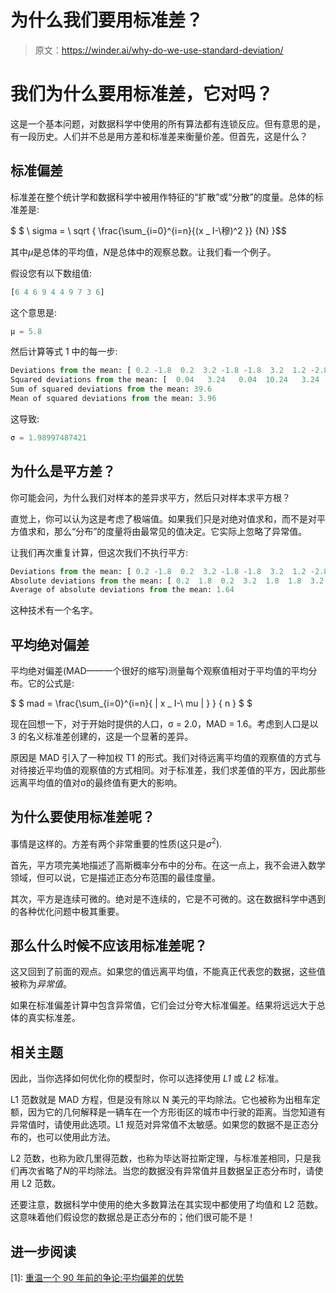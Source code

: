 # 为什么我们要用标准差？

> 原文：<https://winder.ai/why-do-we-use-standard-deviation/>

# 我们为什么要用标准差，它对吗？

这是一个基本问题，对数据科学中使用的所有算法都有连锁反应。但有意思的是，有一段历史。人们并不总是用方差和标准差来衡量价差。但首先，这是什么？

## 标准偏差

标准差在整个统计学和数据科学中被用作特征的“扩散”或“分散”的度量。总体的标准差是:

$ $ \ sigma = \ sqrt { \frac{\sum_{i=0}^{i=n}{(x _ I-\穆)^2 }} {N} }$$

其中$\mu$是总体的平均值，$N$是总体中的观察总数。让我们看一个例子。

假设您有以下数组值:

```py
[6 4 6 9 4 4 9 7 3 6] 
```

这个意思是:

```py
μ = 5.8 
```

然后计算等式 1 中的每一步:

```py
Deviations from the mean: [ 0.2 -1.8  0.2  3.2 -1.8 -1.8  3.2  1.2 -2.8  0.2]
Squared deviations from the mean: [  0.04   3.24   0.04  10.24   3.24   3.24  10.24   1.44   7.84   0.04]
Sum of squared deviations from the mean: 39.6
Mean of squared deviations from the mean: 3.96 
```

这导致:

```py
σ = 1.98997487421 
```

## 为什么是平方差？

你可能会问，为什么我们对样本的差异求平方，然后只对样本求平方根？

直觉上，你可以认为这是考虑了极端值。如果我们只是对绝对值求和，而不是对平方值求和，那么“分布”的度量将由最常见的值决定。它实际上忽略了异常值。

让我们再次重复计算，但这次我们不执行平方:

```py
Deviations from the mean: [ 0.2 -1.8  0.2  3.2 -1.8 -1.8  3.2  1.2 -2.8  0.2]
Absolute deviations from the mean: [ 0.2  1.8  0.2  3.2  1.8  1.8  3.2  1.2  2.8  0.2]
Average of absolute deviations from the mean: 1.64 
```

这种技术有一个名字。

## 平均绝对偏差

平均绝对偏差(MAD——一个很好的缩写)测量每个观察值相对于平均值的平均分布。它的公式是:

$ $ mad = \frac{\sum_{i=0}^{i=n}{ | x _ I-\ mu | } } { n } $ $

现在回想一下，对于开始时提供的人口，σ = 2.0，MAD = 1.6。考虑到人口是以 3 的名义标准差创建的，这是一个显著的差异。

原因是 MAD 引入了一种加权 T1 的形式。我们对待远离平均值的观察值的方式与对待接近平均值的观察值的方式相同。对于标准差，我们求差值的平方，因此那些远离平均值的值对σ的最终值有更大的影响。

## 为什么要使用标准差呢？

事情是这样的。方差有两个非常重要的性质(这只是$\sigma^2$).

首先，平方项完美地描述了高斯概率分布中的分布。在这一点上，我不会进入数学领域，但可以说，它是描述正态分布范围的最佳度量。

其次，平方是连续可微的。绝对是不连续的，它是不可微的。这在数据科学中遇到的各种优化问题中极其重要。

## 那么什么时候不应该用标准差呢？

这又回到了前面的观点。如果您的值远离平均值，不能真正代表您的数据，这些值被称为*异常值*。

如果在标准偏差计算中包含异常值，它们会过分夸大标准偏差。结果将远远大于总体的真实标准差。

## 相关主题

因此，当你选择如何优化你的模型时，你可以选择使用 *L1* 或 *L2* 标准。

L1 范数就是 MAD 方程，但是没有除以 N 美元的平均除法。它也被称为出租车定额，因为它的几何解释是一辆车在一个方形街区的城市中行驶的距离。当您知道有异常值时，请使用此选项。L1 规范对异常值不太敏感。如果您的数据不是正态分布的，也可以使用此方法。

L2 范数，也称为欧几里得范数，也称为毕达哥拉斯定理，与标准差相同，只是我们再次省略了$N$的平均除法。当您的数据没有异常值并且数据呈正态分布时，请使用 L2 范数。

还要注意，数据科学中使用的绝大多数算法在其实现中都使用了均值和 L2 范数。这意味着他们假设您的数据总是正态分布的；他们很可能不是！

## 进一步阅读

[1]: [重温一个 90 年前的争论:平均偏差的优势](http://www.leeds.ac.uk/educol/documents/00003759.htm)